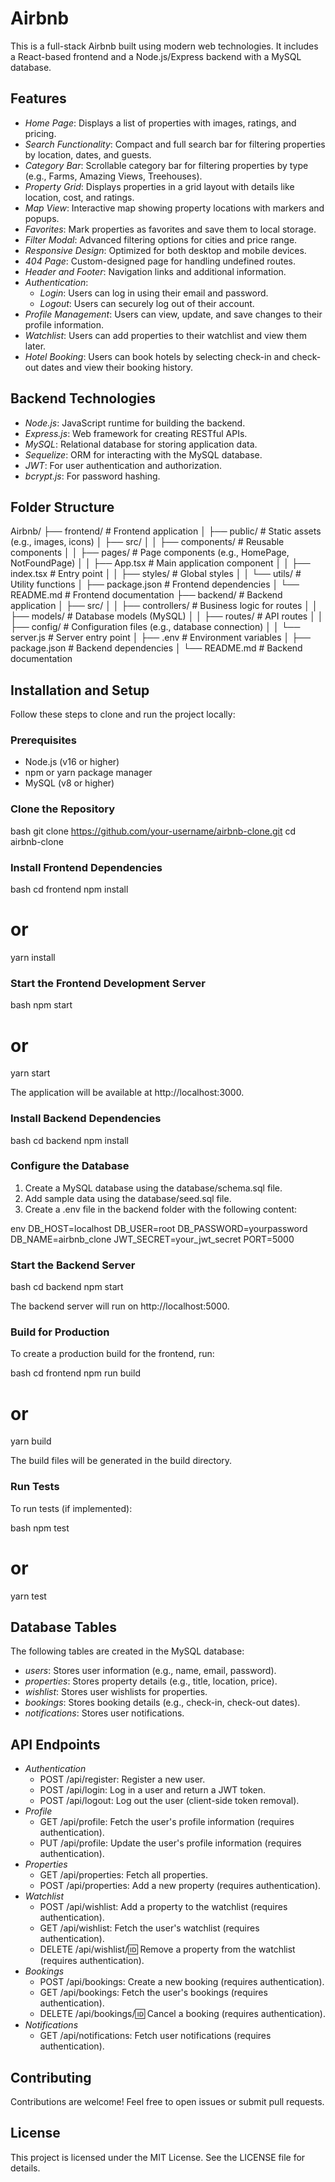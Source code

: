 # Airbnb 

This is a full-stack Airbnb built using modern web technologies. It includes a React-based frontend and a Node.js/Express backend with a MySQL database.

## Features

- *Home Page*: Displays a list of properties with images, ratings, and pricing.
- *Search Functionality*: Compact and full search bar for filtering properties by location, dates, and guests.
- *Category Bar*: Scrollable category bar for filtering properties by type (e.g., Farms, Amazing Views, Treehouses).
- *Property Grid*: Displays properties in a grid layout with details like location, cost, and ratings.
- *Map View*: Interactive map showing property locations with markers and popups.
- *Favorites*: Mark properties as favorites and save them to local storage.
- *Filter Modal*: Advanced filtering options for cities and price range.
- *Responsive Design*: Optimized for both desktop and mobile devices.
- *404 Page*: Custom-designed page for handling undefined routes.
- *Header and Footer*: Navigation links and additional information.
- *Authentication*:
  - *Login*: Users can log in using their email and password.
  - *Logout*: Users can securely log out of their account.
- *Profile Management*: Users can view, update, and save changes to their profile information.
- *Watchlist*: Users can add properties to their watchlist and view them later.
- *Hotel Booking*: Users can book hotels by selecting check-in and check-out dates and view their booking history.

## Backend Technologies

- *Node.js*: JavaScript runtime for building the backend.
- *Express.js*: Web framework for creating RESTful APIs.
- *MySQL*: Relational database for storing application data.
- *Sequelize*: ORM for interacting with the MySQL database.
- *JWT*: For user authentication and authorization.
- *bcrypt.js*: For password hashing.

## Folder Structure


Airbnb/
├── frontend/        # Frontend application
│   ├── public/      # Static assets (e.g., images, icons)
│   ├── src/
│   │   ├── components/  # Reusable components
│   │   ├── pages/       # Page components (e.g., HomePage, NotFoundPage)
│   │   ├── App.tsx      # Main application component
│   │   ├── index.tsx    # Entry point
│   │   ├── styles/      # Global styles
│   │   └── utils/       # Utility functions
│   ├── package.json     # Frontend dependencies
│   └── README.md        # Frontend documentation
├── backend/         # Backend application
│   ├── src/
│   │   ├── controllers/ # Business logic for routes
│   │   ├── models/      # Database models (MySQL)
│   │   ├── routes/      # API routes
│   │   ├── config/      # Configuration files (e.g., database connection)
│   │   └── server.js    # Server entry point
│   ├── .env            # Environment variables
│   ├── package.json     # Backend dependencies
│   └── README.md        # Backend documentation


## Installation and Setup

Follow these steps to clone and run the project locally:

### Prerequisites

- Node.js (v16 or higher)
- npm or yarn package manager
- MySQL (v8 or higher)

### Clone the Repository

bash
git clone https://github.com/your-username/airbnb-clone.git
cd airbnb-clone


### Install Frontend Dependencies

bash
cd frontend
npm install
# or
yarn install


### Start the Frontend Development Server

bash
npm start
# or
yarn start


The application will be available at http://localhost:3000.

### Install Backend Dependencies

bash
cd backend
npm install


### Configure the Database

1. Create a MySQL database using the database/schema.sql file.
2. Add sample data using the database/seed.sql file.
3. Create a .env file in the backend folder with the following content:

env
DB_HOST=localhost
DB_USER=root
DB_PASSWORD=yourpassword
DB_NAME=airbnb_clone
JWT_SECRET=your_jwt_secret
PORT=5000


### Start the Backend Server

bash
cd backend
npm start


The backend server will run on http://localhost:5000.

### Build for Production

To create a production build for the frontend, run:

bash
cd frontend
npm run build
# or
yarn build


The build files will be generated in the build directory.

### Run Tests

To run tests (if implemented):

bash
npm test
# or
yarn test


## Database Tables

The following tables are created in the MySQL database:

- *users*: Stores user information (e.g., name, email, password).
- *properties*: Stores property details (e.g., title, location, price).
- *wishlist*: Stores user wishlists for properties.
- *bookings*: Stores booking details (e.g., check-in, check-out dates).
- *notifications*: Stores user notifications.

## API Endpoints

- *Authentication*
  - POST /api/register: Register a new user.
  - POST /api/login: Log in a user and return a JWT token.
  - POST /api/logout: Log out the user (client-side token removal).
- *Profile*
  - GET /api/profile: Fetch the user's profile information (requires authentication).
  - PUT /api/profile: Update the user's profile information (requires authentication).
- *Properties*
  - GET /api/properties: Fetch all properties.
  - POST /api/properties: Add a new property (requires authentication).
- *Watchlist*
  - POST /api/wishlist: Add a property to the watchlist (requires authentication).
  - GET /api/wishlist: Fetch the user's watchlist (requires authentication).
  - DELETE /api/wishlist/:id: Remove a property from the watchlist (requires authentication).
- *Bookings*
  - POST /api/bookings: Create a new booking (requires authentication).
  - GET /api/bookings: Fetch the user's bookings (requires authentication).
  - DELETE /api/bookings/:id: Cancel a booking (requires authentication).
- *Notifications*
  - GET /api/notifications: Fetch user notifications (requires authentication).

## Contributing

Contributions are welcome! Feel free to open issues or submit pull requests.

## License

This project is licensed under the MIT License. See the LICENSE file for details.